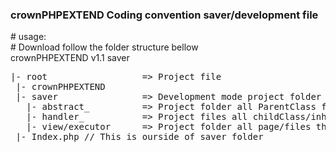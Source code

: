 <h3>crownPHPEXTEND Coding convention saver/development file</h3>
# usage: <br />
# Download follow the folder structure bellow <br />
crownPHPEXTEND v1.1 saver<br />
<pre>
|- root                  => Project file  
 |- crownPHPEXTEND
 |- saver                => Development mode project folder 
   |- abstract_          => Project folder all ParentClass functionality methods which set to Protected, Private and Final
   |- handler_           => Project files all childClass/inheritance method which set all to Final public called handler carry the burden between root and executor/view files.
   |- view/executor      => Project folder all page/files that contains data for client side specially HTML. 
 |- Index.php // This is ourside of saver folder
</pre>  
   
